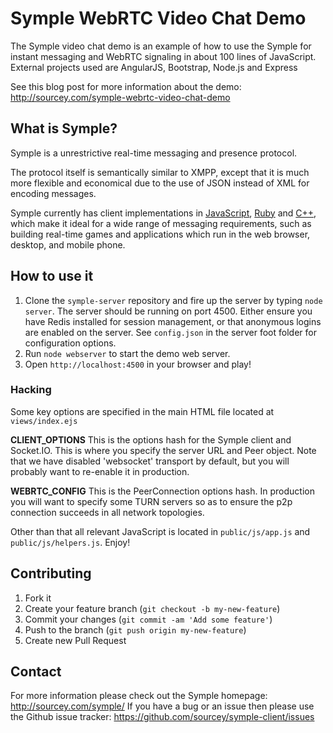# Symple WebRTC Video Chat Demo

The Symple video chat demo is an example of how to use the Symple for instant messaging and WebRTC signaling in about 100 lines of JavaScript. External projects used are AngularJS, Bootstrap, Node.js and Express

See this blog post for more information about the demo: http://sourcey.com/symple-webrtc-video-chat-demo

## What is Symple?

Symple is a unrestrictive real-time messaging and presence protocol.

The protocol itself is semantically similar to XMPP, except that it is much more flexible and economical due to the use of JSON instead of XML for encoding messages.

Symple currently has client implementations in [JavaScript](https://github.com/sourcey/symple-client), [Ruby](https://github.com/sourcey/symple-client-ruby) and [C++](https://github.com/sourcey/libsourcey/tree/master/src/symple), which make it ideal for a wide range of messaging requirements, such as building real-time games and applications which run in the web browser, desktop, and mobile phone.

## How to use it

1. Clone the `symple-server` repository and fire up the server by typing `node server`. The server should be running on port 4500. Either ensure you have Redis installed for session management, or that anonymous logins are enabled on the server. See `config.json` in the server foot folder for configuration options.
2. Run `node webserver` to start the demo web server.  
3. Open `http://localhost:4500` in your browser and play!

### Hacking

Some key options are specified in the main HTML file located at `views/index.ejs`

**CLIENT_OPTIONS** This is the options hash for the Symple client and Socket.IO. This is where you specify the server URL and Peer object. Note that we have disabled 'websocket' transport by default, but you will probably want to re-enable it in production.

**WEBRTC_CONFIG** This is the PeerConnection options hash. In production you will want to specify some TURN servers so as to ensure the p2p connection succeeds in all network topologies.

Other than that all relevant JavaScript is located in `public/js/app.js` and `public/js/helpers.js`. Enjoy!

## Contributing

1. Fork it
2. Create your feature branch (`git checkout -b my-new-feature`)
3. Commit your changes (`git commit -am 'Add some feature'`)
4. Push to the branch (`git push origin my-new-feature`)
5. Create new Pull Request

## Contact

For more information please check out the Symple homepage: http://sourcey.com/symple/
If you have a bug or an issue then please use the Github issue tracker: https://github.com/sourcey/symple-client/issues
